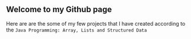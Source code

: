 ## Welcome to my Github page

Here are are the some of my few projects that I have created according to the `Java Programming: Array, Lists and Structured Data`
